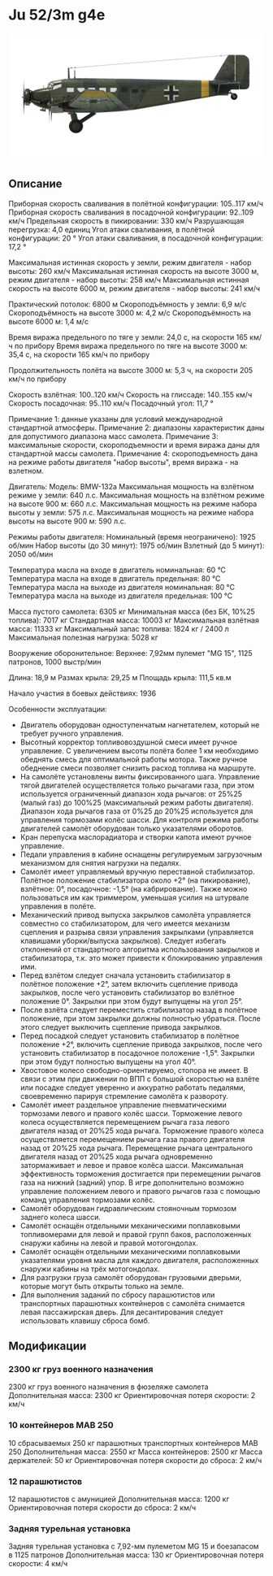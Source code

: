 # Ju 52/3m g4e

![ju523mg4e](../images/ju523mg4e.png)

## Описание

Приборная скорость сваливания в полётной конфигурации: 105..117 км/ч
Приборная скорость сваливания в посадочной конфигурации: 92..109 км/ч
Предельная скорость в пикировании: 330 км/ч
Разрушающая перегрузка: 4,0 единиц
Угол атаки сваливания, в полётной конфигурации: 20 °
Угол атаки сваливания, в посадочной конфигурации: 17,2 °

Максимальная истинная скорость у земли, режим двигателя - набор высоты: 260 км/ч
Максимальная истинная скорость на высоте 3000 м, режим двигателя - набор высоты: 258 км/ч
Максимальная истинная скорость на высоте 6000 м, режим двигателя - набор высоты: 241 км/ч

Практический потолок: 6800 м
Скороподъёмность у земли: 6,9 м/с
Скороподъёмность на высоте 3000 м: 4,2 м/с
Скороподъёмность на высоте 6000 м: 1,4 м/с

Время виража предельного по тяге у земли: 24,0 с, на скорости 165 км/ч по прибору
Время виража предельного по тяге на высоте 3000 м: 35,4 с, на скорости 165 км/ч по прибору

Продолжительность полёта на высоте 3000 м: 5,3 ч, на скорости 205 км/ч по прибору

Скорость взлётная: 100..120 км/ч
Скорость на глиссаде: 140..155 км/ч
Скорость посадочная: 95..110 км/ч
Посадочный угол: 11,7 °

Примечание 1: данные указаны для условий международной стандартной атмосферы.
Примечание 2: диапазоны характеристик даны для допустимого диапазона масс самолета.
Примечание 3: максимальные скорости, скороподъемности и время виража даны для стандартной массы самолета.
Примечание 4: скороподъемность дана на режиме работы двигателя "набор высоты", время виража - на взлетном.

Двигатель:
Модель: BMW-132a
Максимальная мощность на взлётном режиме у земли: 640 л.с.
Максимальная мощность на взлётном режиме на высоте 900 м: 660 л.с.
Максимальная мощность на режиме набора высоты у земли: 575 л.с.
Максимальная мощность на режиме набора высоты на высоте 900 м: 590 л.с.

Режимы работы двигателя:
Номинальный (время неограничено): 1925 об/мин
Набор высоты (до 30 минут): 1975 об/мин
Взлетный (до 5 минут): 2050 об/мин

Температура масла на входе в двигатель номинальная: 60 °С
Температура масла на входе в двигатель предельная: 80 °С
Температура масла на выходе из двигателя номинальная: 80 °С
Температура масла на выходе из двигателя предельная: 100 °С

Масса пустого самолета: 6305 кг
Минимальная масса (без БК, 10%25 топлива): 7017 кг
Стандартная масса: 10003 кг
Максимальная взлётная масса: 11333 кг
Максимальный запас топлива: 1824 кг / 2400 л
Максимальная полезная нагрузка: 5028 кг

Вооружение оборонительное:
Верхнее: 7,92мм пулемет "MG 15", 1125 патронов, 1000 выстр/мин

Длина: 18,9 м
Размах крыла: 29,25 м
Площадь крыла: 111,5 кв.м

Начало участия в боевых действиях: 1936

Особенности эксплуатации:
- Двигатель оборудован одноступенчатым нагнетателем, который не требует ручного управления.
- Высотный корректор топливовоздушной смеси имеет ручное управление. С увеличением высоты полёта более 1 км необходимо обеднять смесь для оптимальной работы мотора. Также ручное обеднение смеси позволяет снизить расход топлива на маршруте.
- На самолёте установлены винты фиксированного шага. Управление тягой двигателей осуществляется только рычагами газа, при этом используется ограниченный диапазон хода рычагов: от 25%25 (малый газ) до 100%25 (максимальный режим работы двигателя). Диапазон хода рычагов газа от 0%25 до 20%25 используется для управления тормозами колёс шасси. Для контроля режима работы двигателей самолёт оборудован только указателями оборотов.
- Кран перепуска маслорадиатора и створки капота имеют ручное управление.
- Педали управления в кабине оснащены регулируемым загрузочным механизмом для снятия нагрузки на педалях.
- Самолёт имеет управляемый вручную переставной стабилизатор. Полётное положение стабилизатора около +2° (на пикирование), взлётное: 0°, посадочное: -1,5° (на кабрирование). Также можно пользоваться им как триммером, уменьшая усилия на штурвале управления в полёте.
- Механический привод выпуска закрылков самолёта управляется совместно со стабилизатором, для чего имеется механизм сцепления и разрыва связи управления закрылками (управляется клавишами уборки/выпуска закрылков). Следует избегать отклонений от стандартного алгоритма использования закрылков и стабилизатора, т.к. это может привести к блокированию управления ими.
- Перед взлётом следует сначала установить стабилизатор в полётное положение +2°, затем включить сцепление привода закрылков, после чего установить стабилизатор во взлётное положение 0°. Закрылки при этом будут выпущены на угол 25°.
- После взлёта следует переместить стабилизатор назад в полётное положение, при этом закрылки должны полностью убраться. После этого следует выключить сцепление привода закрылков.
- Перед посадкой следует установить стабилизатор в полётное положение +2°, включить сцепление привода закрылков, после чего установить стабилизатор в посадочное положение -1,5°. Закрылки при этом будут полностью выпущены на угол 40°.
- Хвостовое колесо свободно-ориентируемо, стопора не имеет. В связи с этим при движении по ВПП с большой скоростью на взлёте или посадке следует уверенно и аккуратно работать педалями, своевременно парируя стремление самолёта к развороту.
- Самолёт имеет раздельное управление пневматическими тормозами левого и правого колёс шасси. Торможение левого колеса осуществляется перемещением рычага газа левого двигателя назад от 20%25 хода рычага. Торможение правого колеса осуществляется перемещением рычага газа правого двигателя назад от 20%25 хода рычага. Перемещение рычага центрального двигателя назад от 20%25 хода рычага одновременно затормаживает и левое и правое колёса шасси. Максимальная эффективность торможения достигается при перемещении рычагов газа на нижний (задний) упор. В игре дополнительно возможно управление положением левого и правого рычагов газа с помощью команд управления тормозами колёс.
- Самолёт оборудован гидравлическим стояночным тормозом заднего колеса шасси.
- Самолёт оснащён отдельными механическими поплавковыми топливомерами для левой и правой групп баков, расположенных снаружи кабины на левой и правой мотогондолах.
- Самолёт оснащён отдельными механическими поплавковыми указателями уровня масла для каждого двигателя, расположенных снаружи кабины на трёх мотогондолах.
- Для разгрузки груза самолёт оборудован грузовыми дверьми, которые могут быть открыты только на земле.
- Для выполнения заданий по сбросу парашютистов или транспортных парашютных контейнеров с самолёта снимается левая пассажирская дверь. Для десантирования следует использовать клавишу сброса бомб.

## Модификации


### 2300 кг груз военного назначения

2300 кг груз военного назначения в фюзеляже самолета
Дополнительная масса: 2300 кг
Ориентировочная потеря скорости: 2 км/ч


### 10 контейнеров MAB 250

10 сбрасываемых 250 кг парашютных транспортных контейнеров MAB 250
Дополнительная масса: 2550 кг
Масса контейнеров: 2500 кг
Масса держателей: 50 кг
Ориентировочная потеря скорости до сброса: 2 км/ч


### 12 парашютистов

12 парашютистов с амуницией
Дополнительная масса: 1200 кг
Ориентировочная потеря скорости до сброса: 2 км/ч


### Задняя турельная установка

Задняя турельная установка с 7,92-мм пулеметом MG 15 и боезапасом в 1125 патронов
Дополнительная масса: 130 кг
Ориентировочная потеря скорости: 4 км/ч